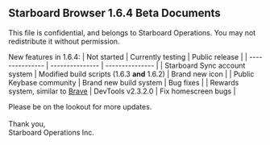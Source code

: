 ## Starboard Browser 1.6.4 Beta Documents
This file is confidential, and belongs to Starboard Operations. You may not redistribute it without permission.

New features in 1.6.4:
| Not started | Currently testing | Public release |
| --------------- | --------------- | --------------- |
| Starboard Sync account system | Modified build scripts (1.6.3 **and** 1.6.2) | Brand new icon |
| Public Keybase community | Brand new build system | Bug fixes |
| Rewards system, similar to [Brave](https://brave.com/rewards-update) | DevTools v2.3.2.0 | Fix homescreen bugs |

Please be on the lookout for more updates.<br><br>
Thank you,<br>
Starboard Operations Inc.

